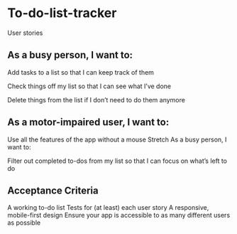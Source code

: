 # To-do-list-tracker

User stories 


## As a busy person, I want to:

Add tasks to a list so that I can keep track of them

Check things off my list so that I can see what I’ve done

Delete things from the list if I don’t need to do them anymore

## As a motor-impaired user, I want to:

Use all the features of the app without a mouse
Stretch 
As a busy person, I want to:

Filter out completed to-dos from my list so that I can focus on what’s left to do

## Acceptance Criteria 

A working to-do list
Tests for (at least) each user story
A responsive, mobile-first design
Ensure your app is accessible to as many different users as possible

